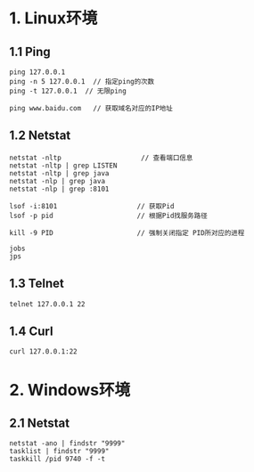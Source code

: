 # 1. Linux环境

## 1.1 Ping

```properties
ping 127.0.0.1
ping -n 5 127.0.0.1  // 指定ping的次数
ping -t 127.0.0.1  // 无限ping

ping www.baidu.com   // 获取域名对应的IP地址
```

## 1.2 Netstat

```shell
netstat -nltp                    // 查看端口信息
netstat -nltp | grep LISTEN
netstat -nltp | grep java
netstat -nlp | grep java
netstat -nlp | grep :8101

lsof -i:8101                    // 获取Pid
lsof -p pid                     // 根据Pid找服务路径

kill -9 PID                     // 强制关闭指定 PID所对应的进程

jobs
jps
```

## 1.3 Telnet

```properties
telnet 127.0.0.1 22
```

## 1.4 Curl

```properties
curl 127.0.0.1:22
```



# 2. Windows环境

## 2.1 Netstat

```shell
netstat -ano | findstr "9999"
tasklist | findstr "9999"
taskkill /pid 9740 -f -t
```

